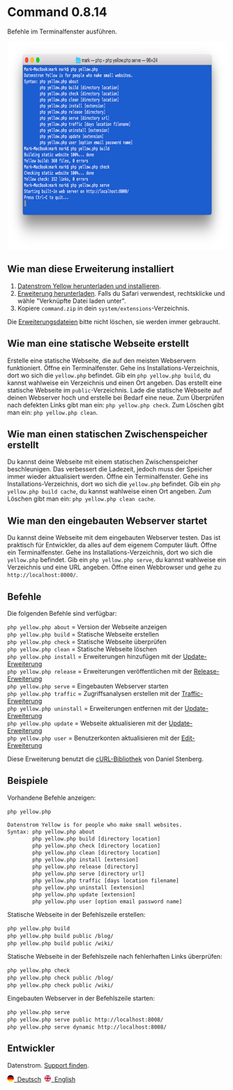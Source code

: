 Command 0.8.14
==============
Befehle im Terminalfenster ausführen.

<p align="center"><img src="command-screenshot.png?raw=true" width="794" height="478" alt="Bildschirmfoto"></p>

## Wie man diese Erweiterung installiert

1. [Datenstrom Yellow herunterladen und installieren](https://github.com/datenstrom/yellow/).
2. [Erweiterung herunterladen](https://github.com/datenstrom/yellow-extensions/raw/master/zip/command.zip). Falls du Safari verwendest, rechtsklicke und wähle "Verknüpfte Datei laden unter".
3. Kopiere `command.zip` in dein `system/extensions`-Verzeichnis.

Die [Erweiterungsdateien](extension.ini) bitte nicht löschen, sie werden immer gebraucht.

## Wie man eine statische Webseite erstellt

Erstelle eine statische Webseite, die auf den meisten Webservern funktioniert. Öffne ein Terminalfenster. Gehe ins Installations-Verzeichnis, dort wo sich die `yellow.php` befindet. Gib ein `php yellow.php build`, du kannst wahlweise ein Verzeichnis und einen Ort angeben. Das erstellt eine statische Webseite im `public`-Verzeichnis. Lade die statische Webseite auf deinen Webserver hoch und erstelle bei Bedarf eine neue. Zum Überprüfen nach defekten Links gibt man ein: `php yellow.php check`. Zum Löschen gibt man ein: `php yellow.php clean`.

## Wie man einen statischen Zwischenspeicher erstellt

Du kannst deine Webseite mit einem statischen Zwischenspeicher beschleunigen. Das verbessert die Ladezeit, jedoch muss der Speicher immer wieder aktualisiert werden. Öffne ein Terminalfenster. Gehe ins Installations-Verzeichnis, dort wo sich die `yellow.php` befindet. Gib ein `php yellow.php build cache`, du kannst wahlweise einen Ort angeben. Zum Löschen gibt man ein: `php yellow.php clean cache`.

## Wie man den eingebauten Webserver startet

Du kannst deine Webseite mit dem eingebauten Webserver testen. Das ist praktisch für Entwickler, da alles auf dem eigenem Computer läuft. Öffne ein Terminalfenster. Gehe ins Installations-Verzeichnis, dort wo sich die `yellow.php` befindet. Gib ein `php yellow.php serve`, du kannst wahlweise ein Verzeichnis und eine URL angeben. Öffne einen Webbrowser und gehe zu `http://localhost:8000/`.

## Befehle

Die folgenden Befehle sind verfügbar:

`php yellow.php about` = Version der Webseite anzeigen  
`php yellow.php build` = Statische Webseite erstellen  
`php yellow.php check` = Statische Webseite überprüfen  
`php yellow.php clean` = Statische Webseite löschen  
`php yellow.php install` = Erweiterungen hinzufügen mit der [Update-Erweiterung](https://github.com/datenstrom/yellow-extensions/tree/master/features/update/README-de.md)  
`php yellow.php release` = Erweiterungen veröffentlichen mit der [Release-Erweiterung](https://github.com/datenstrom/yellow-extensions/tree/master/features/release/README-de.md)  
`php yellow.php serve` = Eingebauten Webserver starten  
`php yellow.php traffic` = Zugriffsanalysen erstellen mit der [Traffic-Erweiterung](https://github.com/datenstrom/yellow-extensions/tree/master/features/traffic/README-de.md)  
`php yellow.php uninstall` = Erweiterungen entfernen mit der [Update-Erweiterung](https://github.com/datenstrom/yellow-extensions/tree/master/features/update/README-de.md)  
`php yellow.php update` = Webseite aktualisieren mit der [Update-Erweiterung](https://github.com/datenstrom/yellow-extensions/tree/master/features/update/README-de.md)  
`php yellow.php user` = Benutzerkonten aktualisieren mit der [Edit-Erweiterung](https://github.com/datenstrom/yellow-extensions/tree/master/features/edit/README-de.md)  

Diese Erweiterung benutzt die [cURL-Bibliothek](https://github.com/curl/curl) von Daniel Stenberg.

## Beispiele

Vorhandene Befehle anzeigen:

`php yellow.php`

~~~~
Datenstrom Yellow is for people who make small websites.
Syntax: php yellow.php about
        php yellow.php build [directory location]
        php yellow.php check [directory location]
        php yellow.php clean [directory location]
        php yellow.php install [extension]
        php yellow.php release [directory]
        php yellow.php serve [directory url]
        php yellow.php traffic [days location filename]
        php yellow.php uninstall [extension]
        php yellow.php update [extension]
        php yellow.php user [option email password name]
~~~~

Statische Webseite in der Befehlszeile erstellen:

`php yellow.php build`  
`php yellow.php build public /blog/`  
`php yellow.php build public /wiki/`  

Statische Webseite in der Befehlszeile nach fehlerhaften Links überprüfen:

`php yellow.php check`  
`php yellow.php check public /blog/`  
`php yellow.php check public /wiki/`  

Eingebauten Webserver in der Befehlszeile starten:

`php yellow.php serve`  
`php yellow.php serve public http://localhost:8008/`  
`php yellow.php serve dynamic http://localhost:8008/`  

## Entwickler

Datenstrom. [Support finden](https://datenstrom.se/de/yellow/help/).

<p>
<a href="README-de.md"><img src="https://raw.githubusercontent.com/datenstrom/yellow-extensions/master/features/help/language-de.png" width="15" height="15" alt="Deutsch">&nbsp; Deutsch</a>&nbsp;
<a href="README.md"><img src="https://raw.githubusercontent.com/datenstrom/yellow-extensions/master/features/help/language-en.png" width="15" height="15" alt="English">&nbsp; English</a>&nbsp;
</p>
